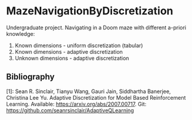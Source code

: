 # MazeNavigationByDiscretization
Undergraduate project.
Navigating in a Doom maze with different a-priori knowledge:
1. Known dimensions - uniform discretization (tabular)
2. Known dimensions - adaptive discretization
3. Unknown dimensions - adaptive discretization

## Bibliography
[1]: Sean R. Sinclair, Tianyu Wang, Gauri Jain, Siddhartha Banerjee, Christina Lee Yu. Adaptive Discretization for Model Based Reinforcement Learning. 
Available: https://arxiv.org/abs/2007.00717. Git: https://github.com/seanrsinclair/AdaptiveQLearning
